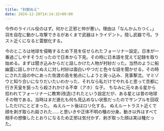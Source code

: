 ```yaml
---
title: "封獣ぬえ"
date: 2024-12-20T14:14:32+09:00
---
```

今作のライバル役のはず。何かと正邪と仲が悪い。理由は「なんかムカつく。」羽を自在に動かし攻撃できるがあくまで武器はトライデント。隠し武器で弓。ラスト近くになると雷獣化する。







今のところは地球を侵略するため下見を任せられたフォーリナー設定。日本が一番過ごしやすそうだったので日本から下見。その時に日本語を覚えて記録を取り始める。まずは聞き込みからだと話しかけた人物が村紗だった。当然のように船幽霊に話しかけたぬえに対し村紗は面白いやつだと色々な話を聞かせる。その時にされた話の中にあった佐渡の島を拠点にしようと突っ込み、見事撃沈。マミゾウと知り合いになりだいたいわかった、それなら私だけでやれると思って京都に行き天皇を狙ったら殺されかける不幸（アホ）な子。
ちなみに元々ある星から拾われてフォーリナーに教育(改造)されたという設定だが、ある星とは昔の地球その物である。当時はまだ進化も何も見込めない状態だったのでサンプルを回収しただけにとどまった。
ぬえルート後はロリ化する。
ぬえルートラスト近くで顔を剥ぎ取られ殺された……と思いきや正体不明の種の分身。動き以外はすべて相手の想像したとおりになるため正邪は気付かず、剥ぎ取った顔は実は種だった。
